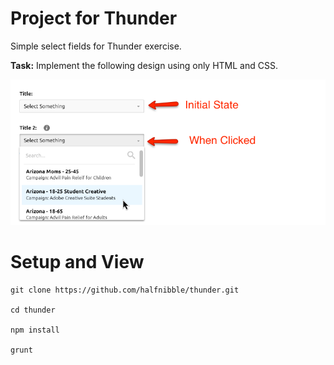 # Project for Thunder
Simple select fields for Thunder exercise.

**Task:** Implement the following design using only HTML and CSS.

![alt tag](https://github.com/halfnibble/thunder/blob/master/design-spec.png)


# Setup and View


    git clone https://github.com/halfnibble/thunder.git

    cd thunder

    npm install

    grunt
